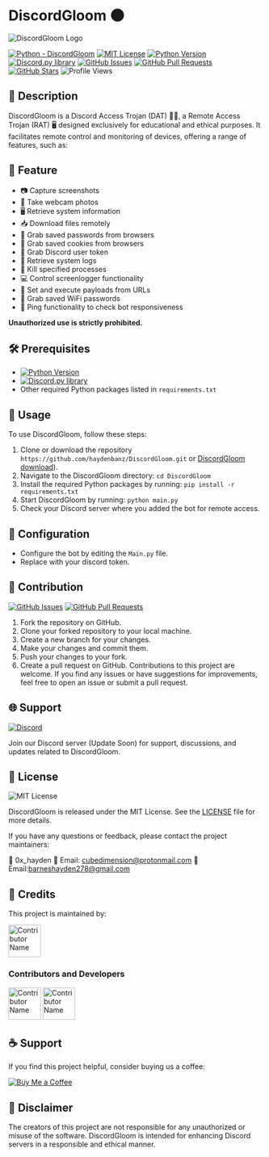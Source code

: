 # DiscordGloom 🌑

![DiscordGloom Logo](https://repository-images.githubusercontent.com/694818699/66252912-6090-4f30-a56e-9b98ee421853)

[![Python - DiscordGloom](https://img.shields.io/static/v1?label=Python&message=Your%20Python%20Project%20Name&color=%232A3E87&labelColor=%236A7DA8&style=for-the-badge&&logo=python)](https://github.com/haydenbanz/6/tree/main)
[![MIT License](https://img.shields.io/static/v1?label=License&message=MIT&color=%233DA639&labelColor=%23e3e3e3&style=for-the-badge)](https://github.com/haydenbanz/DiscordGloom/blob/main/LICENSE)
[![Python Version](https://img.shields.io/static/v1?label=Python&message=3.6%2B&color=%230078D6&labelColor=%23e3e3e3&style=for-the-badge&logo=python)](https://www.python.org/downloads/)
[![Discord.py library](https://img.shields.io/static/v1?label=Discord.py&message=Library&color=%232A3E87&labelColor=%236A7DA8&style=for-the-badge)](https://pypi.org/project/discord.py/)
[![GitHub Issues](https://img.shields.io/github/issues/haydenbanz/DiscordGloom?style=for-the-badge)](https://github.com/haydenbanz/DiscordGloom/issues)
[![GitHub Pull Requests](https://img.shields.io/github/issues-pr/haydenbanz/DiscordGloom?style=for-the-badge)](https://github.com/haydenbanz/DiscordGloom/pulls)
[![GitHub Stars](https://img.shields.io/github/stars/haydenbanz/DiscordGloom?style=for-the-badge)](https://github.com/haydenbanz/DiscordGloom/stargazers)
![Profile Views](https://komarev.com/ghpvc/?username=haydenbanz&color=%233DA639&labelColor=%23e3e3e3&style=for-the-badge)

## 📖 Description

DiscordGloom is a Discord Access Trojan (DAT) 🕵️‍♂️, a Remote Access Trojan (RAT) 🖥️ designed exclusively for educational and ethical purposes. It facilitates remote control and monitoring of devices, offering a range of features, such as:


## 📜 Feature 
- 📷 Capture screenshots
- 📸 Take webcam photos
- 🖥️ Retrieve system information
- 📥 Download files remotely
- 🔑 Grab saved passwords from browsers
- 🍪 Grab saved cookies from browsers
- 🔐 Grab Discord user token
- 📜 Retrieve system logs
- 🔪 Kill specified processes
- 💻 Control screenlogger functionality
- 🚀 Set and execute payloads from URLs
- 📶 Grab saved WiFi passwords
- 🔵 Ping functionality to check bot responsiveness

**Unauthorized use is strictly prohibited.**

## 🛠️ Prerequisites

- [![Python Version](https://img.shields.io/static/v1?label=Python&message=3.6%2B&color=%230078D6&labelColor=%23e3e3e3&style=for-the-badge&logo=python)](https://www.python.org/downloads/)
- [![Discord.py library](https://img.shields.io/static/v1?label=Discord.py&message=Library&color=%232A3E87&labelColor=%236A7DA8&style=for-the-badge)](https://pypi.org/project/discord.py/)
- Other required Python packages listed in `requirements.txt`

## 🚀 Usage

To use DiscordGloom, follow these steps:

1. Clone or download the repository  `https://github.com/haydenbanz/DiscordGloom.git` or [DiscordGloom download](https://github.com/haydenbanz/DiscordGloom/archive/refs/heads/main.zip)).
2. Navigate to the DiscordGloom directory: `cd DiscordGloom`
3. Install the required Python packages by running: `pip install -r requirements.txt`
4. Start DiscordGloom by running: `python main.py`
5. Check your Discord server where you added the bot for remote access.

## 🔧 Configuration

-  Configure the bot by editing the `Main.py` file.
-  Replace with your discord token.



## 🤝 Contribution

[![GitHub Issues](https://img.shields.io/github/issues/haydenbanz/DiscordGloom?style=for-the-badge)](https://github.com/haydenbanz/DiscordGloom/issues)
[![GitHub Pull Requests](https://img.shields.io/github/issues-pr/haydenbanz/DiscordGloom?style=for-the-badge)](https://github.com/haydenbanz/DiscordGloom/pulls)
1. Fork the repository on GitHub.
2. Clone your forked repository to your local machine.
3. Create a new branch for your changes.
4. Make your changes and commit them.
5. Push your changes to your fork.
6. Create a pull request on GitHub.
Contributions to this project are welcome. If you find any issues or have suggestions for improvements, feel free to open an issue or submit a pull request.

## 🌐 Support

[![Discord](https://img.shields.io/badge/Discord-CODE%20GLITCH%20Bot%20DISCORD%20SERVER%20NAME-%237289DA?style=for-the-badge&logo=discord)](https://discord.gg/hjExjPUfye)

Join our Discord server (Update Soon) for support, discussions, and updates related to DiscordGloom.

## 📜 License

![MIT License](https://img.shields.io/static/v1?label=License&message=MIT&color=%233DA639&labelColor=%23e3e3e3&style=for-the-badge)

DiscordGloom is released under the MIT License. See the [LICENSE](https://github.com/haydenbanz/DiscordGloom/blob/main/LICENSE) file for more details.

If you have any questions or feedback, please contact the project maintainers:

👤 0x_hayden
📧 Email: cubedimension@protonmail.com
📧 Email:barneshayden278@gmail.com

## 🙏 Credits

This project is maintained by:

[<img src="https://avatars.githubusercontent.com/u/135024483?s=48&v=4" width="64" height="64" alt="Contributor Name">](https://github.com/code-glitchers)

### Contributors and Developers

[<img src="https://avatars.githubusercontent.com/u/67865621?s=64&v=4" width="64" height="64" alt="Contributor Name">](https://github.com/mindglitchers)
[<img src="https://avatars.githubusercontent.com/u/116929670?s=64&v=4" width="64" height="64" alt="Contributor Name">](https://github.com/AldrinCode)

## ☕ Support

If you find this project helpful, consider buying us a coffee:

[![Buy Me a Coffee](https://img.shields.io/badge/Buy%20Me%20a%20Coffee-%23FFDD00?style=for-the-badge&logo=ko-fi&logoColor=white)](https://ko-fi.com/ciph3r#pageMessageModal)

## 🚫 Disclaimer

The creators of this project are not responsible for any unauthorized or misuse of the software. DiscordGloom is intended for enhancing Discord servers in a responsible and ethical manner.
